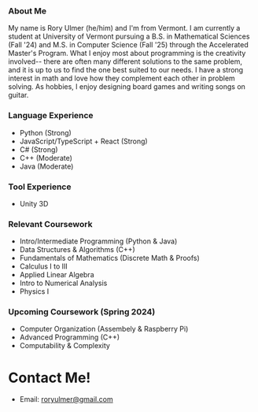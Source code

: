 ### About Me

My name is Rory Ulmer (he/him) and I'm from Vermont. I am currently a student at University of Vermont pursuing a B.S. in Mathematical Sciences (Fall '24) and M.S. in Computer Science (Fall '25) through the Accelerated Master's Program. What I enjoy most about programming is the creativity involved-- there are often many different solutions to the same problem, and it is up to us to find the one best suited to our needs. I have a strong interest in math and love how they complement each other in problem solving. As hobbies, I enjoy designing board games and writing songs on guitar. 

### Language Experience
* Python (Strong)
* JavaScript/TypeScript + React (Strong)
* C# (Strong)
* C++ (Moderate)
* Java (Moderate)

### Tool Experience
* Unity 3D

### Relevant Coursework
* Intro/Intermediate Programming (Python & Java)
* Data Structures & Algorithms (C++)
* Fundamentals of Mathematics (Discrete Math & Proofs)
* Calculus I to III
* Applied Linear Algebra
* Intro to Numerical Analysis
* Physics I

### Upcoming Coursework (Spring 2024)
* Computer Organization (Assembely & Raspberry Pi)
* Advanced Programming (C++)
* Computability & Complexity

# Contact Me!
* Email: roryulmer@gmail.com
<!--
**rouloct/rouloct** is a ✨ _special_ ✨ repository because its `README.md` (this file) appears on your GitHub profile.

Here are some ideas to get you started:

- 🔭 I’m currently working on ...
- 🌱 I’m currently learning ...
- 👯 I’m looking to collaborate on ...
- 🤔 I’m looking for help with ...
- 💬 Ask me about ...
- 📫 How to reach me: ...
- 😄 Pronouns: ...
- ⚡ Fun fact: ...
-->
